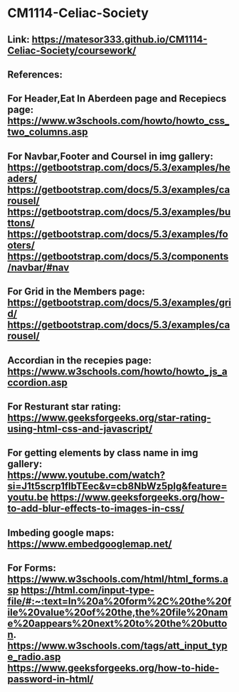# CM1114-Celiac-Society
Link:
https://matesor333.github.io/CM1114-Celiac-Society/coursework/
-----------------------------------------------
References:
--------------------------------------------
For Header,Eat In Aberdeen page and Recepiecs page:                                                    
https://www.w3schools.com/howto/howto_css_two_columns.asp
----------------------------------------------------------------
For Navbar,Footer and Coursel in img gallery:                                                    
https://getbootstrap.com/docs/5.3/examples/headers/
https://getbootstrap.com/docs/5.3/examples/carousel/
https://getbootstrap.com/docs/5.3/examples/buttons/
https://getbootstrap.com/docs/5.3/examples/footers/
https://getbootstrap.com/docs/5.3/components/navbar/#nav
-------------------------------------------------------
For Grid in the Members page:                                                          
https://getbootstrap.com/docs/5.3/examples/grid/
https://getbootstrap.com/docs/5.3/examples/carousel/
------------------------------------------------------------
Accordian in the recepies page:                                          
https://www.w3schools.com/howto/howto_js_accordion.asp
----------------------------------------------------------------

For Resturant star rating:                                                    
https://www.geeksforgeeks.org/star-rating-using-html-css-and-javascript/
-------------------------
For getting elements by class name in img gallery:                                             
https://www.youtube.com/watch?si=J1t5scrp1flbTEec&v=cb8NbWz5plg&feature=youtu.be
https://www.geeksforgeeks.org/how-to-add-blur-effects-to-images-in-css/
----------------------------------------------------------------
Imbeding google maps:                     
https://www.embedgooglemap.net/
-------------------------------
For Forms:
https://www.w3schools.com/html/html_forms.asp
https://html.com/input-type-file/#:~:text=In%20a%20form%2C%20the%20file%20value%20of%20the,the%20file%20name%20appears%20next%20to%20the%20button.
https://www.w3schools.com/tags/att_input_type_radio.asp
https://www.geeksforgeeks.org/how-to-hide-password-in-html/
-----------------------------------


